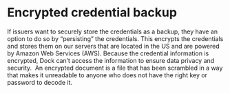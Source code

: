 # Encrypted credential backup

If issuers want to securely store the credentials as a backup, they have an option to do so by “persisting” the credentials. This encrypts the credentials and stores them on our servers that are located in the US and are powered by Amazon Web Services (AWS). Because the credential information is encrypted, Dock can’t access the information to ensure data privacy and security. ​ An encrypted document is a file that has been scrambled in a way that makes it unreadable to anyone who does not have the right key or password to decode it.
